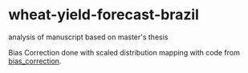 # wheat-yield-forecast-brazil
analysis of manuscript based on master's thesis

Bias Correction done with scaled distribution mapping with code from [bias_correction](https://github.com/pankajkarman/bias_correction).
